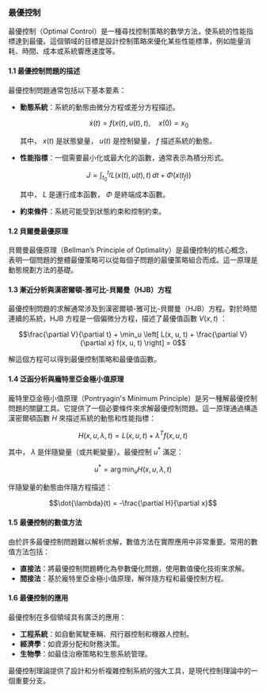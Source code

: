 ### 最優控制

最優控制（Optimal Control）是一種尋找控制策略的數學方法，使系統的性能指標達到最優。這個領域的目標是設計控制策略來優化某些性能標準，例如能量消耗、時間、成本或系統響應速度等。

#### 1.1 最優控制問題的描述

最優控制問題通常包括以下基本要素：

- **動態系統**：系統的動態由微分方程或差分方程描述。
  
  $$\dot{x}(t) = f(x(t), u(t), t), \quad x(0) = x_0$$

  其中， $x(t)$  是狀態變量， $u(t)$  是控制變量， $f$  描述系統的動態。

- **性能指標**：一個需要最小化或最大化的函數，通常表示為積分形式。

  $$J = \int_{t_0}^{t_f} L(x(t), u(t), t) \, dt + \Phi(x(t_f))$$

  其中， $L$  是運行成本函數， $\Phi$  是終端成本函數。

- **約束條件**：系統可能受到狀態約束和控制約束。

#### 1.2 貝爾曼最優原理

貝爾曼最優原理（Bellman’s Principle of Optimality）是最優控制的核心概念，表明一個問題的整體最優策略可以從每個子問題的最優策略組合而成。這一原理是動態規劃方法的基礎。

#### 1.3 漸近分析與漢密爾頓-雅可比-貝爾曼（HJB）方程

最優控制問題的求解通常涉及到漢密爾頓-雅可比-貝爾曼（HJB）方程。對於時間連續的系統，HJB 方程是一個偏微分方程，描述了最優值函數  $V(x, t)$ ：

$$\frac{\partial V}{\partial t} + \min_u \left[ L(x, u, t) + \frac{\partial V}{\partial x} f(x, u, t) \right] = 0$$

解這個方程可以得到最優控制策略和最優值函數。

#### 1.4 泛函分析與龐特里亞金極小值原理

龐特里亞金極小值原理（Pontryagin's Minimum Principle）是另一種解最優控制問題的關鍵工具。它提供了一個必要條件來求解最優控制問題。這一原理通過構造漢密爾頓函數  $H$  來描述系統的動態和性能指標：

$$H(x, u, \lambda, t) = L(x, u, t) + \lambda^T f(x, u, t)$$

其中， $\lambda$  是伴隨變量（或共軛變量）。最優控制  $u^*$  滿足：

$$u^* = \arg\min_u H(x, u, \lambda, t)$$

伴隨變量的動態由伴隨方程描述：

$$\dot{\lambda}(t) = -\frac{\partial H}{\partial x}$$

#### 1.5 最優控制的數值方法

由於許多最優控制問題難以解析求解，數值方法在實際應用中非常重要。常用的數值方法包括：

- **直接法**：將最優控制問題轉化為參數優化問題，使用數值優化技術來求解。
- **間接法**：基於龐特里亞金極小值原理，解伴隨方程和最優控制方程。

#### 1.6 最優控制的應用

最優控制在多個領域具有廣泛的應用：

- **工程系統**：如自動駕駛車輛、飛行器控制和機器人控制。
- **經濟學**：如資源分配和財務決策。
- **生物學**：如最佳治療策略和生態系統管理。

最優控制理論提供了設計和分析複雜控制系統的強大工具，是現代控制理論中的一個重要分支。
